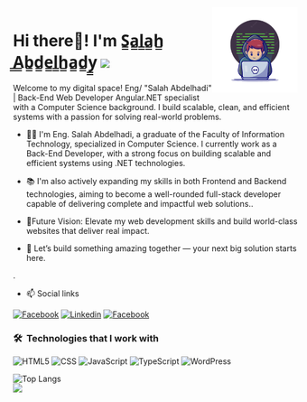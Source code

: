 
<img align="right" src="https://raw.githubusercontent.com/mohamedelkashef15/mohamedelkashef15/main/github-profile.png" width="30%">
<h1>
  Hi there👋!
  I'm S̳a̳l̳a̳h̳ ̳A̳b̳d̳e̳l̳h̳a̳d̳y̳ 
  <img src="https://media.giphy.com/media/hvRJCLFzcasrR4ia7z/giphy.gif" width="28">
</h1>
<p>
  Welcome to my digital space!
  Eng/ "Salah Abdelhadi" | Back-End Web Developer Angular.NET
 specialist with a Computer Science background. I build scalable, clean, and efficient systems with a passion for solving real-world problems.</p>

- 👨‍💻
I'm Eng. Salah Abdelhadi, a graduate of the Faculty of Information Technology, specialized in Computer Science. I currently work as a Back-End Developer, with a strong focus on building scalable and efficient systems using .NET technologies.

- 📚 I'm also actively expanding my skills in both Frontend and Backend technologies, aiming to become a well-rounded full-stack developer capable of delivering complete and impactful web solutions..
- 🎯Future Vision: Elevate my web development skills and build world-class websites that deliver real impact.
- 🚀 Let’s build something amazing together — your next big solution starts here.

.
  
- 📫 Social links
<p>
<a href="https://www.facebook.com/share/1CNYvPLMkU/"><img
    src="https://img.shields.io/badge/-Facebook-3b5998?style=flat&logo=facebook&logoColor=white" alt="Facebook"></a>
<a href="https://www.linkedin.com/in/salah-abdelhady-a98a142a3?utm_source=share&utm_campaign=share_via&utm_content=profile&utm_medium=android_app"><img
    src="https://img.shields.io/badge/-Linkedin-0072b1?style=flat&logo=linkedin&logoColor=white" alt="Linkedin"></a>
<a href="https://www.instagram.com/salahabdelhady_10?igsh=MW8zb3hpMWl0a2plcw=="><img
    src="https://img.shields.io/badge/-Instagram-d62976?style=flat&logo=instagram&logoColor=white"
    alt="Facebook"></a>
</p>

### 🛠 &nbsp;Technologies that I work with
![HTML5](https://img.shields.io/badge/-HTML5-000000?style=flat&logo=html5)
![CSS](https://img.shields.io/badge/-CSS-000000?style=flat&logo=css3)
![JavaScript](https://img.shields.io/badge/-JavaScript-000000?style=flat&logo=javascript)
![TypeScript](https://img.shields.io/badge/-TypeScript-000000?style=flat&logo=typescript)
![WordPress](https://img.shields.io/badge/-WordPress-000000?style=flat&logo=wordpress)

<!-- ![Top Langs](https://github-readme-stats.vercel.app/api/top-langs/?username=mohamedelkashef15&hide_progress=true) -->
![Top Langs](https://github.com/salahabdelhady)
<br>
<a href="https://komarev.com/ghpvc/?username=salahabdelhady&style=for-the-badge">
    <img src="https://komarev.com/ghpvc/?username=salahabdelhady&style=for-the-badge">
</a>
